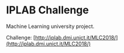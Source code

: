# IPLAB Challenge 
Machine Learning university project.

Challenge: [http://iplab.dmi.unict.it/MLC2018/](http://iplab.dmi.unict.it/MLC2018/)
